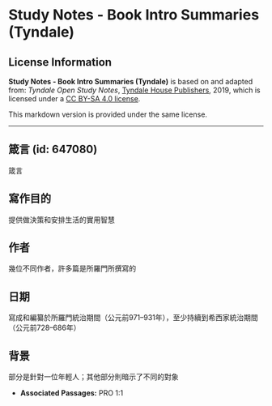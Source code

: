 # Study Notes - Book Intro Summaries (Tyndale)

## License Information

**Study Notes - Book Intro Summaries (Tyndale)** is based on and adapted from: _Tyndale Open Study Notes_, [Tyndale House Publishers](https://tyndaleopenresources.com/), 2019, which is licensed under a [CC BY-SA 4.0 license](https://creativecommons.org/licenses/by-sa/4.0/legalcode.en).

This markdown version is provided under the same license.



--------------------------------

## 箴言 (id: 647080)

箴言

寫作目的
----

提供做決策和安排生活的實用智慧

作者
--

幾位不同作者，許多篇是所羅門所撰寫的

日期
--

寫成和編纂於所羅門統治期間（公元前971–931年），至少持續到希西家統治期間（公元前728–686年）

背景
--

部分是針對一位年輕人；其他部分則暗示了不同的對象

* **Associated Passages:** PRO 1:1

